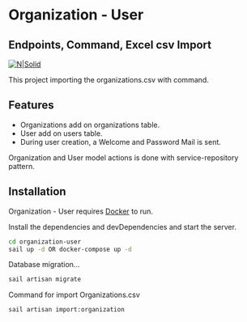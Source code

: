 # Organization - User
## Endpoints, Command, Excel csv Import

[![N|Solid](https://laravel.com/img/logotype.min.svg)](https://laravel.com/)

This project importing the organizations.csv with command.

## Features

-  Organizations add on organizations table. 
-  User add on users table. 
-  During user creation, a Welcome and Password Mail is sent. 

Organization and User model actions is done with service-repository pattern.

## Installation

Organization - User requires [Docker](https://www.docker.com/) to run.

Install the dependencies and devDependencies and start the server.

```sh
cd organization-user
sail up -d OR docker-compose up -d
```

Database migration...

```sh
sail artisan migrate
```

Command for import Organizations.csv 

```sh
sail artisan import:organization
```
